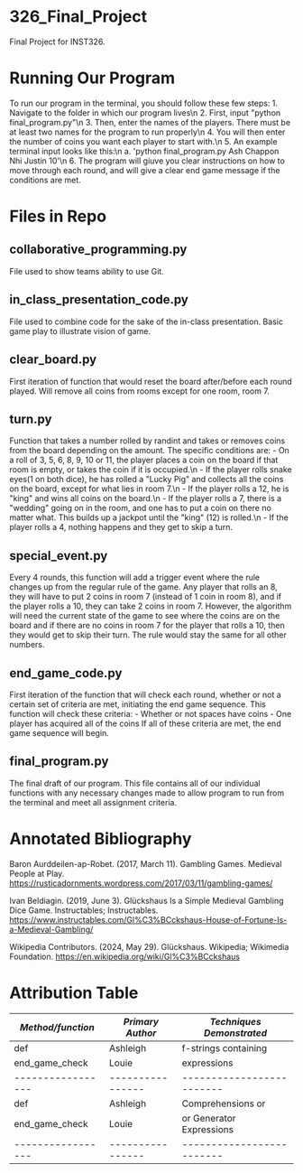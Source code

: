 # 326_Final_Project
Final Project for INST326.

# Running Our Program
To run our program in the terminal, you should follow these few steps:
    1. Navigate to the folder in which our program lives\n
    2. First, input "python final_program.py"\n
    3. Then, enter the names of the players. There must be at least two names
    for the program to run properly\n
    4. You will then enter the number of coins you want each player to start
    with.\n
    5. An example terminal input looks like this:\n
        a. 'python final_program.py Ash Chappon Nhi Justin 10'\n
    6. The program will giuve you clear instructions on how to move through each
    round, and will give a clear end game message if the conditions are met.

# Files in Repo

## collaborative_programming.py
File used to show teams ability to use Git.

## in_class_presentation_code.py
File used to combine code for the sake of the in-class presentation. Basic game 
play to illustrate vision of game.

## clear_board.py
First iteration of function that would reset the board after/before each round
played. Will remove all coins from rooms except for one room, room 7.

## turn.py
Function that takes a number rolled by randint and takes or removes coins 
from the board depending on the amount. The specific conditions are: 
    - On a roll of 3, 5, 6, 8, 9, 10 or 11, the player places a coin on the 
    board if that room is empty, or takes the coin if it is occupied.\n
    - If the player rolls snake eyes(1 on both dice), he has rolled a 
    "Lucky Pig" and collects all the coins on the board, except for what 
    lies in room 7.\n
    - If the player rolls a 12, he is "king" and wins all coins on the board.\n
    - If the player rolls a 7, there is a "wedding" going on in the room, and 
    one has to put a coin on there no matter what. This builds up a jackpot 
    until the "king" (12) is rolled.\n
    - If the player rolls a 4, nothing happens and they get to skip a turn.

## special_event.py
Every 4 rounds, this function will add a trigger event where the rule changes up
from the regular rule of the game. Any player that rolls an 8, they will have 
to put 2 coins in room 7 (instead of 1 coin in room 8), and if the player rolls
a 10, they can take 2 coins in room 7. However, the algorithm will need the 
current state of the game to see where the coins are on the board and if there
are no coins in room 7 for the player that rolls a 10, then they would get to
skip their turn. The rule would stay the same for all other numbers.

## end_game_code.py
First iteration of the function that will check each round, whether or not a 
certain set of criteria are met, initiating the end game sequence. This function 
will check these criteria:
    - Whether or not spaces have coins
    - One player has acquired all of the coins
If all of these criteria are met, the end game sequence will begin.

## final_program.py
The final draft of our program. This file contains all of our individual 
functions with any necessary changes made to allow program to run from the 
terminal and meet all assignment criteria.

# Annotated Bibliography
Baron Aurddeilen-ap-Robet. (2017, March 11). Gambling Games. Medieval People at 
    Play. https://rusticadornments.wordpress.com/2017/03/11/gambling-games/

Ivan Beldiagin. (2019, June 3). Glückshaus Is a Simple Medieval Gambling Dice 
    Game. Instructables; Instructables. 
    https://www.instructables.com/Gl%C3%BCckshaus-House-of-Fortune-Is-a-Medieval-Gambling/

Wikipedia Contributors. (2024, May 29). Glückshaus. Wikipedia; Wikimedia 
    Foundation. https://en.wikipedia.org/wiki/Gl%C3%BCckshaus

# Attribution Table
|*Method/function*|*Primary Author*|*Techniques Demonstrated*|
|-----------------|----------------|-------------------------|
|def              |Ashleigh        |f-strings containing     |
|end_game_check   |Louie           |expressions              |
|-----------------|----------------|-------------------------|
|def              |Ashleigh        |Comprehensions or        |
|end_game_check   |Louie           |or Generator Expressions |
|-----------------|----------------|-------------------------|
